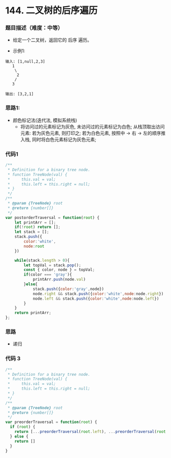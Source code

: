 <!--
 * @Author: your name
 * @Date: 2020-03-02 21:49:13
 * @LastEditTime: 2020-09-12 21:58:57
 * @LastEditors: Please set LastEditors
 * @Description: In User Settings Edit
 * @FilePath: /leetcode_fe/268_缺失数字.md
 -->
# 144. 二叉树的后序遍历

### 题目描述（难度：中等）
+ 给定一个二叉树，返回它的 后序 遍历。

+ 示例1:
```
输入: [1,null,2,3]  
   1
    \
     2
    /
   3 

输出: [3,2,1]
```


### 思路1:
+ 颜色标记法(迭代法, 模拟系统栈)
  - 将访问过的元素标记为灰色, 未访问过的元素标记为白色;
    从栈顶取出访问元素:
    若为灰色元素, 则打印之;
    若为白色元素, 按照中 -> 右 -> 左的顺序推入栈, 同时将白色元素标记为灰色元素;


### 代码1
```js
/**
 * Definition for a binary tree node.
 * function TreeNode(val) {
 *     this.val = val;
 *     this.left = this.right = null;
 * }
 */
/**
 * @param {TreeNode} root
 * @return {number[]}
 */
var postorderTraversal = function(root) {
    let printArr = [];
    if(!root) return [];
    let stack = [];
    stack.push({
        color:'white',
        node:root
    })

    while(stack.length > 0){
        let topVal = stack.pop();
        const { color, node } = topVal;
        if(color === 'gray'){
            printArr.push(node.val)
        }else{
            stack.push({color:'gray',node})
            node.right && stack.push({color:'white',node:node.right})
            node.left && stack.push({color:'white',node:node.left})
        }
    }
    return printArr;
};
```


### 思路 
+ 递归

### 代码 3
```js
/**
 * Definition for a binary tree node.
 * function TreeNode(val) {
 *     this.val = val;
 *     this.left = this.right = null;
 * }
 */
/**
 * @param {TreeNode} root
 * @return {number[]}
 */
var preorderTraversal = function(root) {
  if (root) {
    return [...preorderTraversal(root.left), ...preorderTraversal(root.right),root.val]
  } else {
    return []
  }
}
```

